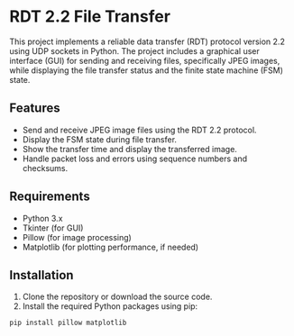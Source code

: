 # RDT 2.2 File Transfer

This project implements a reliable data transfer (RDT) protocol version 2.2 using UDP sockets in Python. The project includes a graphical user interface (GUI) for sending and receiving files, specifically JPEG images, while displaying the file transfer status and the finite state machine (FSM) state.

## Features

- Send and receive JPEG image files using the RDT 2.2 protocol.
- Display the FSM state during file transfer.
- Show the transfer time and display the transferred image.
- Handle packet loss and errors using sequence numbers and checksums.

## Requirements

- Python 3.x
- Tkinter (for GUI)
- Pillow (for image processing)
- Matplotlib (for plotting performance, if needed)

## Installation

1. Clone the repository or download the source code.
2. Install the required Python packages using pip:

```sh
pip install pillow matplotlib